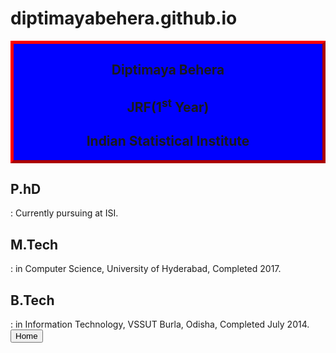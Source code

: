 # diptimayabehera.github.io
<!DOCTYPE html>
<html>
<style>
.myDiv {
  border: 5px outset red;
  background-color: blue;
  text-align: center;
}

.anybutton {
       top:11%;
       left:55%;
       width:100px;
       height:40px;
       position: absolute;
       z-index: 2;
       background: white; 
       }

</style>
</head>
<body>

<div class="myDiv">
 
  <h2>Diptimaya Behera</h2>
  <h2>JRF(1<sup>st</sup> Year)</h2>
  <h2>Indian Statistical Institute</h2>
</div>

<h2>P.hD</h2> : Currently pursuing at ISI.
<h2>M.Tech</h2> : in Computer Science, University of Hyderabad, Completed  2017.
<h2>B.Tech</h2> : in Information Technology, VSSUT Burla, Odisha, Completed July 2014. 

<a href="Home.html">  
    <button>Home</button>  
  </a>
</body>
</html>
